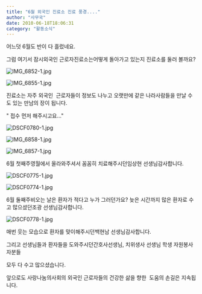 ```yaml
---
title: "6월 외국인 진료소 진료 풍경...."
author: "사무국"
date: 2010-06-18T18:06:31
category: "활동소식"
---
```


어느덧 6월도 반이 다 흘렀네요.

그럼 여기서 잠시외국인 근로자진료소는어떻게 돌아가고 있는지 진료소를 둘러 볼까요?

![IMG_6852-1.jpg](/files/attach/images/2318/395/002/fc356e78fd00cd789fd249c59b28d752.)

![IMG_6855-1.jpg](/files/attach/images/2318/395/002/000dc8345c25bcbdf5de30c058ad8dec.)

진료소는 자주 외국인  근로자들이 정보도 나누고 오랫만에 같은 나라사람들을 만날 수도 있는 만남의 장이 됩니다.

\" 접수 먼저 해주시고요...\"

![DSCF0780-1.jpg](/files/attach/images/2318/395/002/f420baed3703228feea949f2fa8710f0.)

![IMG_6858-1.jpg](/files/attach/images/2318/395/002/823d7dde5ab6890fa4ef05a6cddef25d.)

![IMG_6857-1.jpg](/files/attach/images/2318/395/002/a966e5b4b6b09956419b4e3880dd9f2e.)

6월 첫째주영월에서 올라와주셔서 꼼꼼히 치료해주시던임상현 선생님감사합니다.

![DSCF0775-1.jpg](/files/attach/images/2318/395/002/ee43f83a69c4139e920fb7d4622e81a4.)

![DSCF0774-1.jpg](/files/attach/images/2318/395/002/0507c391c2b638b32df8e06ec723ad78.)

6월 둘째주비오는 날은 환자가 적다고 누가 그러던가요? 늦은 시간까지 많은 환자로 수고 많으셨던조광 선생님감사합니다.

![DSCF0778-1.jpg](/files/attach/images/2318/395/002/2fdbb51a024117bd126ae12a514a2008.)

매번 웃는 모습으로 환자를 맞이해주시던백현남 선생님감사합니다.

그리고 선생님들과 환자들을 도와주시던간호사선생님, 치위생사 선생님 학생 자원봉사자분들

모두 다 수고 많으셨습니다.

앞으로도 사랑나눔의사회의 외국인 근로자들의 건강한 삶을 향한  도움의 손길은 지속됩니다.
